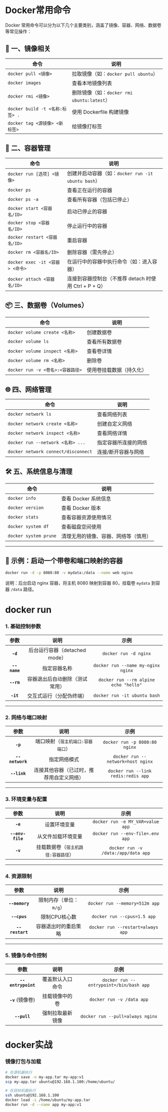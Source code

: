 # Docker常用命令

Docker 常用命令可以分为以下几个主要类别，涵盖了镜像、容器、网络、数据卷等常见操作：

## 🐳 一、镜像相关

| 命令                            | 说明                                       |
| ------------------------------- | ------------------------------------------ |
| `docker pull <镜像>`            | 拉取镜像（如：`docker pull ubuntu`）       |
| `docker images`                 | 查看本地镜像列表                           |
| `docker rmi <镜像>`             | 删除镜像（如：`docker rmi ubuntu:latest`） |
| `docker build -t <名称:标签> .` | 使用 Dockerfile 构建镜像                   |
| `docker tag <源镜像> <新标签>`  | 给镜像打标签                               |

## 🧱 二、容器管理

| 命令                            | 说明                                                  |
| ------------------------------- | ----------------------------------------------------- |
| `docker run [选项] <镜像>`      | 创建并启动容器（如：`docker run -it ubuntu bash`）    |
| `docker ps`                     | 查看正在运行的容器                                    |
| `docker ps -a`                  | 查看所有容器（包括已停止）                            |
| `docker start <容器名/ID>`      | 启动已停止的容器                                      |
| `docker stop <容器名/ID>`       | 停止运行中的容器                                      |
| `docker restart <容器名/ID>`    | 重启容器                                              |
| `docker rm <容器名/ID>`         | 删除容器（需先停止）                                  |
| `docker exec -it <容器> <命令>` | 在运行中的容器中执行命令（如：进入容器）              |
| `docker attach <容器名/ID>`     | 连接到容器控制台（不推荐 detach 时使用 Ctrl + P + Q） |

## 📦 三、数据卷（Volumes）

| 命令                              | 说明                     |
| --------------------------------- | ------------------------ |
| `docker volume create <名称>`     | 创建数据卷               |
| `docker volume ls`                | 查看所有数据卷           |
| `docker volume inspect <名称>`    | 查看卷详情               |
| `docker volume rm <名称>`         | 删除卷                   |
| `docker run -v <卷名>:<容器路径>` | 使用卷挂载数据（持久化） |

## 🌐 四、网络管理

| 命令                                | 说明                 |
| ----------------------------------- | -------------------- |
| `docker network ls`                 | 查看网络列表         |
| `docker network create <名称>`      | 创建自定义网络       |
| `docker network inspect <名称>`     | 查看网络详情         |
| `docker run --network <名称> ...`   | 指定容器所连接的网络 |
| `docker network connect/disconnect` | 连接/断开容器与网络  |

## 🛠️ 五、系统信息与清理

| 命令                  | 说明                                 |
| --------------------- | ------------------------------------ |
| `docker info`         | 查看 Docker 系统信息                 |
| `docker version`      | 查看 Docker 版本                     |
| `docker stats`        | 查看容器资源使用情况                 |
| `docker system df`    | 查看磁盘空间使用                     |
| `docker system prune` | 清理无用的镜像、容器、网络等（慎用） |

------

## 📝 示例：启动一个带卷和端口映射的容器

```bash
docker run -d -p 8080:80 -v mydata:/data --name web nginx
```

说明：后台启动 nginx 容器，将主机 8080 映射到容器 80，挂载卷 `mydata` 到容器 `/data` 路径。



# docker run

### **1. 基础控制参数**

|     参数     |              说明              |                 示例                  |
| :----------: | :----------------------------: | :-----------------------------------: |
|   **`-d`**   | 后台运行容器（detached mode）  |         `docker run -d nginx`         |
| **`--name`** |          指定容器名称          |  `docker run --name my-nginx nginx`   |
|  **`--rm`**  | 容器退出后自动删除（测试常用） | `docker run --rm alpine echo "hello"` |
|  **`-it`**   |    交互式运行（分配伪终端）    |     `docker run -it ubuntu bash`      |

------

### **2. 网络与端口映射**

|      参数       |                   说明                   |                示例                 |
| :-------------: | :--------------------------------------: | :---------------------------------: |
|    **`-p`**     |    端口映射（`宿主机端口:容器端口`）     |    `docker run -p 8080:80 nginx`    |
| **`--network`** |               指定网络模式               |  `docker run --network=host nginx`  |
|  **`--link`**   | 连接其他容器（已过时，推荐用自定义网络） | `docker run --link redis:redis app` |

------

### **3. 环境变量与配置**

|       参数       |                说明                 |                示例                 |
| :--------------: | :---------------------------------: | :---------------------------------: |
|     **`-e`**     |            设置环境变量             |  `docker run -e MY_VAR=value app`   |
| **`--env-file`** |         从文件加载环境变量          |  `docker run --env-file=.env app`   |
|     **`-v`**     | 挂载数据卷（`宿主机路径:容器路径`） | `docker run -v /data:/app/data app` |

------

### **4. 资源限制**

|      参数       |          说明           |               示例                |
| :-------------: | :---------------------: | :-------------------------------: |
| **`--memory`**  | 限制内存（单位：`m/g`） |  `docker run --memory=512m app`   |
|  **`--cpus`**   |      限制CPU核心数      |    `docker run --cpus=1.5 app`    |
| **`--restart`** |  容器退出时的重启策略   | `docker run --restart=always app` |

------

### **5. 镜像与命令控制**

|        参数        |       说明       |                  示例                   |
| :----------------: | :--------------: | :-------------------------------------: |
| **`--entrypoint`** | 覆盖默认入口命令 | `docker run --entrypoint=/bin/bash app` |
| **`-v`** (镜像卷)  |  挂载镜像中的卷  |        `docker run -v /data app`        |
|    **`--pull`**    | 强制拉取最新镜像 |    `docker run --pull=always nginx`     |



# docker实战

### 镜像打包与加载

```sh
# 在源机器执行
docker save -o my-app.tar my-app:v1
scp my-app.tar ubuntu@192.168.1.100:/home/ubuntu/

# 在目标机器执行
ssh ubuntu@192.168.1.100
docker load -i /home/ubuntu/my-app.tar
docker run -d --name app my-app:v1
```

